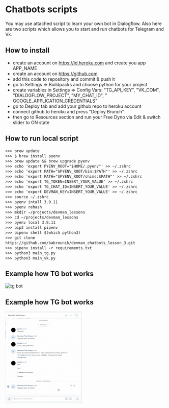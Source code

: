 # Chatbots scripts

You may use attached script to learn your own bot in Dialogflow.
Also here are two scripts which allows you to start and run chatbots for Telegram and Vk.

## How to install

* create an account on https://id.heroku.com and create you app APP_NAME
* create an account on https://github.com
* add this code to repository and commit & push it
* go to Settings => Buildpacks and choose python for your project
* create variables in Settings => Config Vars: "TG_API_KEY", "VK_COM", "DIALOGFLOW_PROJECT", "MY_CHAT_ID", "
  GOOGLE_APPLICATION_CREDENTIALS"
* go to Deploy tab and add your github repo to heroku account
* connect github to heroku and press "Deploy Brunch"
* then go to Resources section and run your Free Dyno via Edit & switch slider to ON state

## How to run local script

```
>>> brew update
>>> $ brew install pyenv
>>> brew update && brew upgrade pyenv
>>> echo 'export PYENV_ROOT="$HOME/.pyenv"' >> ~/.zshrc
>>> echo 'export PATH="$PYENV_ROOT/bin:$PATH"' >> ~/.zshrc
>>> echo 'export PATH="$PYENV_ROOT/shims:$PATH"' >> ~/.zshrc
>>> echo 'export TG_TOKEN=INSERT_YOUR_VALUE' >> ~/.zshrc
>>> echo 'export TG_CHAT_ID=INSERT_YOUR_VALUE' >> ~/.zshrc
>>> echo 'export DEVMAN_KEY=INSERT_YOUR_VALUE' >> ~/.zshrc
>>> source ~/.zshrc
>>> pyenv intall 3.9.11
>>> pyenv rehash
>>> mkdir ~/projects/devman_lessons
>>> cd ~/projects/devman_lessons
>>> pyenv local 3.9.11
>>> pip3 install pipenv
>>> pipenv shell $(which python3)
>>> git clone https://github.com/babrounik/devman_chatbots_lesson_3.git
>>> pipenv install -r requirements.txt
>>> python3 main_tg.py
>>> python3 main_vk.py
```

## Example how TG bot works

![tg bot](https://github.com/babrounik/devman_chatbots_lesson_3/blob/main/img/tg_bot_example.gif?raw=true)

## Example how TG bot works

![vk bot](https://github.com/babrounik/devman_chatbots_lesson_3/blob/main/img/vk_bot_example.gif?raw=true)
